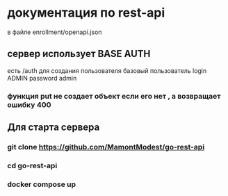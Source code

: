 # документация по rest-api 
в файле enrollment/openapi.json

## сервер использует BASE AUTH
есть /auth для создания пользователя 
базовый пользователь login ADMIN password admin


### функция put не создает объект если его нет , а возвращает ошибку 400


 

## Для старта сервера 
### git clone https://github.com/MamontModest/go-rest-api
### cd go-rest-api
### docker compose up


